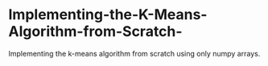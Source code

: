 # Implementing-the-K-Means-Algorithm-from-Scratch-
Implementing the k-means algorithm from scratch using only numpy arrays.
